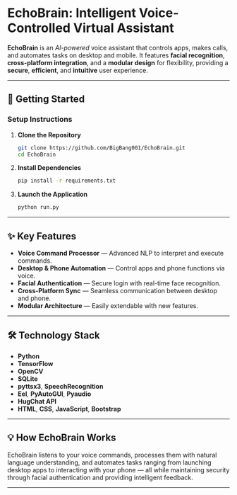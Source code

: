 
# EchoBrain: Intelligent Voice-Controlled Virtual Assistant

**EchoBrain** is an *AI-powered* voice assistant that controls apps, makes calls, and automates tasks on desktop and mobile. It features **facial recognition**, **cross-platform integration**, and a **modular design** for flexibility, providing a **secure**, **efficient**, and **intuitive** user experience.

---

## 🚀 Getting Started

### Setup Instructions

1. **Clone the Repository**  
   ```bash
   git clone https://github.com/BigBang001/EchoBrain.git
   cd EchoBrain

2. **Install Dependencies**

   ```bash
   pip install -r requirements.txt
   ```

3. **Launch the Application**

   ```bash
   python run.py
   ```

---

## ✨ Key Features

* **Voice Command Processor** — Advanced NLP to interpret and execute commands.
* **Desktop & Phone Automation** — Control apps and phone functions via voice.
* **Facial Authentication** — Secure login with real-time face recognition.
* **Cross-Platform Sync** — Seamless communication between desktop and phone.
* **Modular Architecture** — Easily extendable with new features.

---

## 🛠️ Technology Stack

* **Python**
* **TensorFlow**
* **OpenCV**
* **SQLite**
* **pyttsx3**, **SpeechRecognition**
* **Eel**, **PyAutoGUI**, **Pyaudio**
* **HugChat API**
* **HTML**, **CSS**, **JavaScript**, **Bootstrap**

---

## 💡 How EchoBrain Works

EchoBrain listens to your voice commands, processes them with natural language understanding, and automates tasks ranging from launching desktop apps to interacting with your phone — all while maintaining security through facial authentication and providing intelligent feedback.

---
